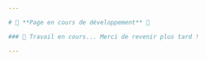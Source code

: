 ```yaml
---

# 🚧 **Page en cours de développement** 🚧

### 🔧 Travail en cours... Merci de revenir plus tard !

---
```


